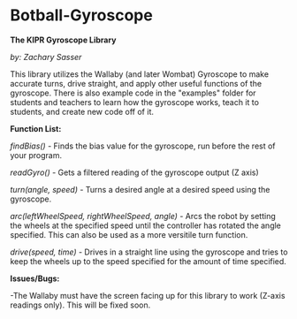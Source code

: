 # Botball-Gyroscope
**The KIPR Gyroscope Library**

*by: Zachary Sasser*

This library utilizes the Wallaby (and later Wombat) Gyroscope to make accurate turns, drive straight, and apply other useful functions of the gyroscope. There is also example code in the "examples" folder for students and teachers to learn how the gyroscope works, teach it to students, and create new code off of it. 

**Function List:**

*findBias()* - Finds the bias value for the gyroscope, run before the rest of your program.

*readGyro()* - Gets a filtered reading of the gyroscope output (Z axis)

*turn(angle, speed)* - Turns a desired angle at a desired speed using the gyroscope.

*arc(leftWheelSpeed, rightWheelSpeed, angle)* - Arcs the robot by setting the wheels at the specified speed until the controller has rotated the angle specified. This can also be used as a more versitile turn function.

*drive(speed, time)* - Drives in a straight line using the gyroscope and tries to keep the wheels up to the speed specified for the amount of time specified.

**Issues/Bugs:**

-The Wallaby must have the screen facing up for this library to work (Z-axis readings only). This will be fixed soon.
